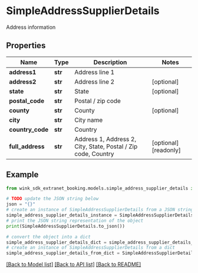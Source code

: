 # SimpleAddressSupplierDetails

Address information

## Properties

Name | Type | Description | Notes
------------ | ------------- | ------------- | -------------
**address1** | **str** | Address line 1 | 
**address2** | **str** | Address line 2 | [optional] 
**state** | **str** | State | [optional] 
**postal_code** | **str** | Postal / zip code | 
**county** | **str** | County | [optional] 
**city** | **str** | City name | 
**country_code** | **str** | Country | 
**full_address** | **str** | Address 1, Address 2, City, State, Postal / Zip code, Country | [optional] [readonly] 

## Example

```python
from wink_sdk_extranet_booking.models.simple_address_supplier_details import SimpleAddressSupplierDetails

# TODO update the JSON string below
json = "{}"
# create an instance of SimpleAddressSupplierDetails from a JSON string
simple_address_supplier_details_instance = SimpleAddressSupplierDetails.from_json(json)
# print the JSON string representation of the object
print(SimpleAddressSupplierDetails.to_json())

# convert the object into a dict
simple_address_supplier_details_dict = simple_address_supplier_details_instance.to_dict()
# create an instance of SimpleAddressSupplierDetails from a dict
simple_address_supplier_details_from_dict = SimpleAddressSupplierDetails.from_dict(simple_address_supplier_details_dict)
```
[[Back to Model list]](../README.md#documentation-for-models) [[Back to API list]](../README.md#documentation-for-api-endpoints) [[Back to README]](../README.md)


